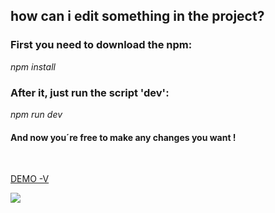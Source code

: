 <!-- <img src="https://user-images.githubusercontent.com/89542280/144654477-c02cd6ee-1c25-466f-83be-20b14f29cfc2.png"/> -->

<h2 text-align: center;>how can i edit something in the project?</h2>


<h3>First you need to download the npm: </h3>

<i>npm install</i><br/>

<h3>After it, just run the script 'dev':</h3>
<i>npm run dev</i><br/>

<h4>And now you´re free to make any changes you want !</h4><br/>

<a href="https://blissful-pare-d58c98.netlify.app/">DEMO -V</a>

<img src="https://user-images.githubusercontent.com/89542280/144654477-c02cd6ee-1c25-466f-83be-20b14f29cfc2.png"/>

